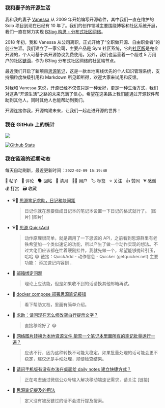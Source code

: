 ### 我和妻子的开源生活

我和我的妻子 [Vanessa](https://github.com/Vanessa219) 从 2009 年开始编写开源软件，其中我们一直在维护的 Solo 项目到现在已经有 10 年了。我们的创作领域主要围绕博客和社区系统开展，我们一直在努力实现 [B3log 构思 - 分布式社区网络](https://ld246.com/article/1546941897596)。

2018 年初，我和 Vanessa 从公司离职，正式开始了“全职做开源、自由职业者”的创业生涯。我们建立了一家公司，主要产品是 Sym 社区系统，它的[社区版](https://github.com/88250/symphony)是完全开源的，个人可基于其开源协议免费使用。另外，我们也运营着一个超过 5 万用户的社区[链滴](https://ld246.com)，作为 B3log 分布式社区网络的社区端节点。

最近我们开启了新项目[思源笔记](https://github.com/siyuan-note/siyuan)，这是一款本地离线优先的个人知识管理系统，支持细粒度块级引用和 Markdown 所见即所得，欢迎大家来试用和反馈。

对我和 Vanessa 来说，开源已经不仅仅只是一种爱好，更是一种生活方式，我们对这条“开源生活”之路的未来充满了信心。希望在这条路上我们能通过开源软件帮助到其他人，同时其他人也能帮助到我们。

开源连接你我，开源构建未来，让我们一起走进开源的世界！

### 我在 GitHub 上的统计

<a title="Hits" target="_blank" href="https://github.com/88250/88250"><img src="https://hits.b3log.org/88250/88250.svg"></a>

[![Github Stats](https://github-readme-stats.vercel.app/api?username=88250&theme=tokyonight&show_icons=true)](https://github.com/88250)

<!--events start -->

### 我在链滴的近期动态

每天自动刷新，最近更新时间：`2022-02-09 16:19:40`

📝 帖子 &nbsp; 💬 评论 &nbsp; 🗣 回帖 &nbsp; 🌙 清月 &nbsp; 👨‍💻 用户 &nbsp; 🏷️ 标签 &nbsp; ⭐️ 关注 &nbsp; 👍 赞同 &nbsp; 💗 感谢 &nbsp; 💰 打赏 &nbsp; 🗃 收藏

* 💗💬 [思源笔记求助，日记和块间距](https://ld246.com/article/1644373168734/comment/1644374354994#comments)

  > 日记你就在想要做成日记本的笔记本设置一下日记的格式就行了。 [图片] [图片]
* 💗📝 [思源 QuickAdd](https://ld246.com/article/1644072099829)

  > 动作原理很简单，就是调用了一下思源的 API，之前看到思源群里有老铁希望加一个类似速记的功能，所以产生了做一个动作实现的想法。不过大佬们应该都在忙着硬刚挂件，我就先做一个，希望能够抛砖引玉，哈哈 😂 链接：QuickAdd - 动作信息 - Quicker (getquicker.net) 主要功能： 添加速记内容到 ..
* 💬 [邮箱绑定问题](https://ld246.com/article/1644376296673/comment/1644377635578#comments)

  > 理论上应该能，但是如果收不到的话请换其他邮箱再试。
* 💬 [docker compose 部署思源笔记报错](https://ld246.com/article/1644290740082/comment/1644373384596#comments)

  > 看下帮助文档，里面有简单介绍。
* 💬 [求助：请问现在怎么修改空白行提示文字？](https://ld246.com/article/1644244799641/comment/1644371503055#comments)

  > 直接移除好了 😂
* 💬 [网络图片转换为本地资源文件 能否一个笔记本里面所有的笔记批量运行一遍？](https://ld246.com/article/1644159710622/comment/1644339006842#comments)

  > 应该不行，因为这种转换不可能太稳定，如果批量处理的话可能会更不稳定，建议还是手动处理，顺便检查结果。
* 💬 [请问手机版有没有办法在桌面给 daily notes 建立快捷方式？](https://ld246.com/article/1644223120327/comment/1644338934592#comments)

  > 正在考虑通过微信公众号输入解决移动端速记需求，请关注 [链接]
* 💬 [思源笔记提及的用法](https://ld246.com/article/1644330328921/comment/1644338837580#comments)

  > 定义没有被反链过的话不会进行提及搜索。


<!--events end -->
